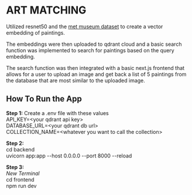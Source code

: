 # ART MATCHING

Utilized resnet50 and the [met museum dataset](https://github.com/metmuseum/openaccess/blob/master/MetObjects.csv) to create a vector embedding of paintings.

The embeddings were then uploaded to qdrant cloud and a basic search function was implemented to search for paintings based on the query embedding.

The search function was then integrated with a basic next.js frontend that allows for a user to upload an image and get back a list of 5 paintings from the database that are most similar to the uploaded image.

## **How To Run the App**
**Step 1:**
Create a .env file with these values  
API_KEY=\<your qdrant api key\>  
DATABASE_URL=\<your qdrant db url\>  
COLLECTION_NAME=\<whatever you want to call the collection\>  

**Step 2:**  
cd backend  
uvicorn app:app --host 0.0.0.0 --port 8000 --reload  

**Step 3:**  
*New Terminal*  
cd frontend  
npm run dev